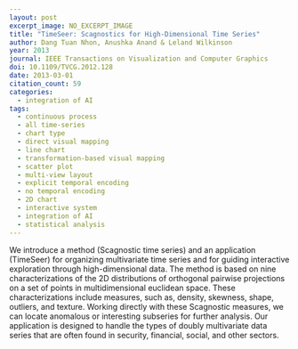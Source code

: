 ```yaml
---
layout: post
excerpt_image: NO_EXCERPT_IMAGE
title: "TimeSeer: Scagnostics for High-Dimensional Time Series"
author: Dang Tuan Nhon, Anushka Anand & Leland Wilkinson
year: 2013
journal: IEEE Transactions on Visualization and Computer Graphics
doi: 10.1109/TVCG.2012.128
date: 2013-03-01
citation_count: 59
categories:
  - integration of AI
tags:
  - continuous process
  - all time-series
  - chart type
  - direct visual mapping
  - line chart
  - transformation-based visual mapping
  - scatter plot
  - multi-view layout
  - explicit temporal encoding
  - no temporal encoding
  - 2D chart
  - interactive system
  - integration of AI
  - statistical analysis
---
```

We introduce a method (Scagnostic time series) and an application (TimeSeer) for organizing multivariate time series and for guiding interactive exploration through high-dimensional data. The method is based on nine characterizations of the 2D distributions of orthogonal pairwise projections on a set of points in multidimensional euclidean space. These characterizations include measures, such as, density, skewness, shape, outliers, and texture. Working directly with these Scagnostic measures, we can locate anomalous or interesting subseries for further analysis. Our application is designed to handle the types of doubly multivariate data series that are often found in security, financial, social, and other sectors.
